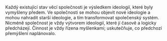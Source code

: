 Každý existující stav věcí společnosti je výsledkem ideologií,<break time="0.3s"/> které byly vymyšleny předem.<break time="0.6s"/> Ve společnosti se mohou objevit nové ideologie<break time="0.2s"/> a mohou nahradit starší ideologie,<break time="0.3s"/> a tím transformovat společenský systém.<break time="0.6s"/> Nicméně<break time="0.2s"/> společnost je vždy výtvorem ideologií,<break time="0.3s"/> které jí časově a logicky předcházejí.<break time="0.6s"/> Činnost je vždy řízena myšlenkami;<break time="0.4s"/> uskutečňuje,<break time="0.2s"/> co předchozí přemýšlení naplánovalo. 